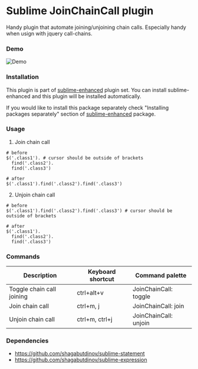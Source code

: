 # Sublime JoinChainCall plugin

Handy plugin that automate joining/unjoining chain calls. Especially handy when
usign with jquery call-chains.


### Demo

![Demo](https://raw.github.com/shagabutdinov/sublime-join-chain-call/master/demo/demo.gif "Demo")


### Installation

This plugin is part of [sublime-enhanced](http://github.com/shagabutdinov/sublime-enhanced)
plugin set. You can install sublime-enhanced and this plugin will be installed
automatically.

If you would like to install this package separately check "Installing packages
separately" section of [sublime-enhanced](http://github.com/shagabutdinov/sublime-enhanced)
package.


### Usage

1. Join chain call

  ```
  # before
  $('.class1'). # cursor should be outside of brackets
    find('.class2').
    find('.class3')

  # after
  $('.class1').find('.class2').find('.class3')
  ```

2. Unjoin chain call

  ```
  # before
  $('.class1').find('.class2').find('.class3') # cursor should be outside of brackets

  # after
  $('.class1').
    find('.class2').
    find('.class3')
  ```


### Commands

| Description               | Keyboard shortcut | Command palette        |
|---------------------------|-------------------|------------------------|
| Toggle chain call joining | ctrl+alt+v        | JoinChainCall: toggle  |
| Join chain call           | ctrl+m, j         | JoinChainCall: join    |
| Unjoin chain call         | ctrl+m, ctrl+j    | JoinChainCall: unjoin  |


### Dependencies

- https://github.com/shagabutdinov/sublime-statement
- https://github.com/shagabutdinov/sublime-expression